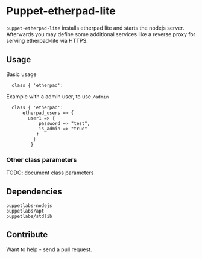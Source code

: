 # Puppet-etherpad-lite

`puppet-etherpad-lite` installs etherpad lite and starts the nodejs
server. Afterwards you may define some additional services like
a reverse proxy for serving etherpad-lite via HTTPS.

## Usage

Basic usage

```
  class { 'etherpad':
```


Example with a admin user, to use `/admin`

```
  class { 'etherpad':
      etherpad_users => {
        user1 => {
            password => "test",
            is_admin => "true"
           }
          }
         }
```
### Other class parameters

TODO: document class parameters

## Dependencies

    puppetlabs-nodejs
    puppetlabs/apt
    puppetlabs/stdlib

## Contribute

Want to help - send a pull request.
